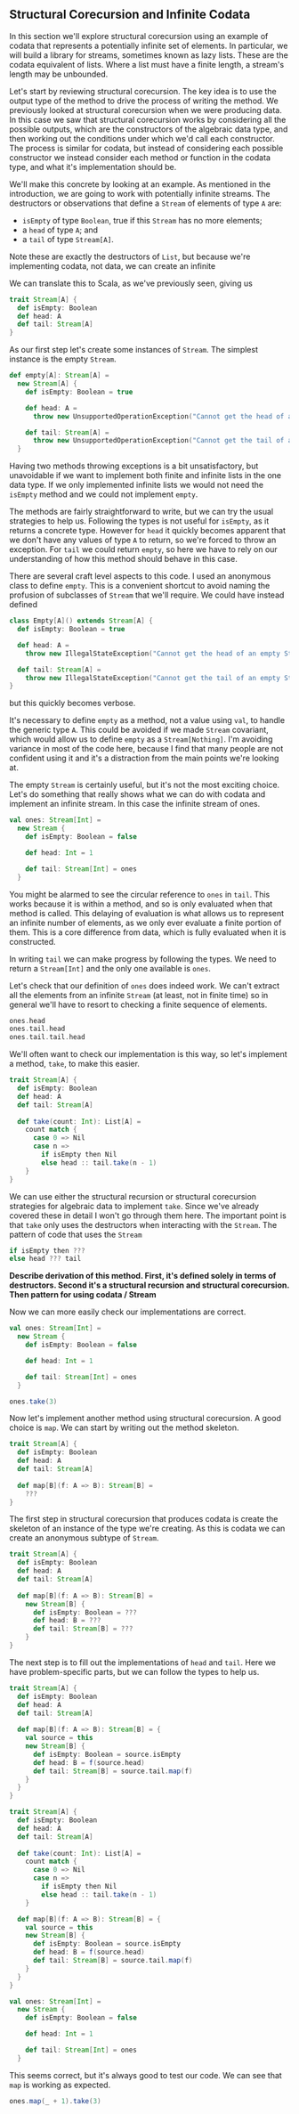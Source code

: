 ## Structural Corecursion and Infinite Codata

In this section we'll explore structural corecursion using an example of codata that represents a potentially infinite set of elements. In particular, we will build a library for streams, sometimes known as lazy lists. These are the codata equivalent of lists. Where a list must have a finite length, a stream's length may be unbounded.

Let's start by reviewing structural corecursion. The key idea is to use the output type of the method to drive the process of writing the method. We previously looked at structural corecursion when we were producing data.
In this case we saw that structural corecursion works by considering all the possible outputs, which are the constructors of the algebraic data type, and then working out the conditions under which we'd call each constructor. The process is similar for codata, but instead of considering each possible constructor we instead consider each method or function in the codata type, and what it's implementation should be.

We'll make this concrete by looking at an example. As mentioned in the introduction, we are going to work with potentially infinite streams. The destructors or observations that define a `Stream` of elements of type `A` are:

- `isEmpty` of type `Boolean`, true if this `Stream` has no more elements;
- a `head` of type `A`; and
- a `tail` of type `Stream[A]`.

Note these are exactly the destructors of `List`, but because we're implementing codata, not data, we can create an infinite 

We can translate this to Scala, as we've previously seen, giving us

```scala mdoc:silent
trait Stream[A] {
  def isEmpty: Boolean
  def head: A
  def tail: Stream[A]
}
```

As our first step let's create some instances of `Stream`. The simplest instance is the empty `Stream`.

```scala mdoc:silent
def empty[A]: Stream[A] =
  new Stream[A] {
    def isEmpty: Boolean = true

    def head: A =
      throw new UnsupportedOperationException("Cannot get the head of an empty Stream.")

    def tail: Stream[A] =
      throw new UnsupportedOperationException("Cannot get the tail of an empty Stream.")
  }
```

Having two methods throwing exceptions is a bit unsatisfactory, but unavoidable if we want to implement both finite and infinite lists in the one data type. If we only implemented infinite lists we would not need the `isEmpty` method and we could not implement `empty`. 

The methods are fairly straightforward to write, but we can try the usual strategies to help us. Following the types is not useful for `isEmpty`, as it returns a concrete type. However for `head` it quickly becomes apparent that we don't have any values of type `A` to return, so we're forced to throw an exception. For `tail` we could return `empty`, so here we have to rely on our understanding of how this method should behave in this case.

There are several craft level aspects to this code. I used an anonymous class to define `empty`. This is a convenient shortcut to avoid naming the profusion of subclasses of `Stream` that we'll require. We could have instead defined

```scala mdoc:silent
class Empty[A]() extends Stream[A] {
  def isEmpty: Boolean = true

  def head: A =
    throw new IllegalStateException("Cannot get the head of an empty Stream.")

  def tail: Stream[A] =
    throw new IllegalStateException("Cannot get the tail of an empty Stream.")
}
```

but this quickly becomes verbose.

It's necessary to define `empty` as a method, not a value using `val`, to handle the generic type `A`. This could be avoided if we made `Stream` covariant, which would allow us to define `empty` as a `Stream[Nothing]`. I'm avoiding variance in most of the code here, because I find that many people are not confident using it and it's a distraction from the main points we're looking at.

The empty `Stream` is certainly useful, but it's not the most exciting choice. Let's do something that really shows what we can do with codata and implement an infinite stream. In this case the infinite stream of ones.

```scala mdoc:silent
val ones: Stream[Int] =
  new Stream {
    def isEmpty: Boolean = false

    def head: Int = 1

    def tail: Stream[Int] = ones
  }
```

You might be alarmed to see the circular reference to `ones` in `tail`. This works because it is within a method, and so is only evaluated when that method is called. This delaying of evaluation is what allows us to represent an infinite number of elements, as we only ever evaluate a finite portion of them. This is a core difference from data, which is fully evaluated when it is constructed.

In writing `tail` we can make progress by following the types. We need to return a `Stream[Int]` and the only one available is `ones`.

Let's check that our definition of `ones` does indeed work.
We can't extract all the elements from an infinite `Stream` (at least, not in finite time) so in general we'll have to resort to checking a finite sequence of elements. 

```scala mdoc
ones.head
ones.tail.head
ones.tail.tail.head
```

We'll often want to check our implementation is this way, so let's implement a method, `take`, to make this easier.

```scala mdoc:reset:silent
trait Stream[A] {
  def isEmpty: Boolean
  def head: A
  def tail: Stream[A]
  
  def take(count: Int): List[A] =
    count match {
      case 0 => Nil
      case n => 
        if isEmpty then Nil
        else head :: tail.take(n - 1)
    }
}
```

We can use either the structural recursion or structural corecursion strategies for algebraic data to implement `take`. Since we've already covered these in detail I won't go through them here. The important point is that `take` only uses the destructors when interacting with the `Stream`. The pattern of code that uses the `Stream`

```scala
if isEmpty then ???
else head ??? tail
```

**Describe derivation of this method. First, it's defined solely in terms of destructors. Second it's a structural recursion and structural corecursion. Then pattern for using codata / Stream**

Now we can more easily check our implementations are correct.

```scala mdoc:invisible
val ones: Stream[Int] =
  new Stream {
    def isEmpty: Boolean = false

    def head: Int = 1

    def tail: Stream[Int] = ones
  }
```
```scala mdoc
ones.take(3)
```


Now let's implement another method using structural corecursion. A good choice is `map`. We can start by writing out the method skeleton.

```scala mdoc:reset:silent
trait Stream[A] {
  def isEmpty: Boolean
  def head: A
  def tail: Stream[A]
  
  def map[B](f: A => B): Stream[B] =
    ???
}
```

The first step in structural corecursion that produces codata is create the skeleton of an instance of the type we're creating. As this is codata we can create an anonymous subtype of `Stream`.

```scala mdoc:reset:silent
trait Stream[A] {
  def isEmpty: Boolean
  def head: A
  def tail: Stream[A]
  
  def map[B](f: A => B): Stream[B] =
    new Stream[B] {
      def isEmpty: Boolean = ???
      def head: B = ???
      def tail: Stream[B] = ???
    }
}
```

The next step is to fill out the implementations of `head` and `tail`. Here we have problem-specific parts, but we can follow the types to help us.

```scala mdoc:reset:silent
trait Stream[A] {
  def isEmpty: Boolean
  def head: A
  def tail: Stream[A]
  
  def map[B](f: A => B): Stream[B] = {
    val source = this
    new Stream[B] {
      def isEmpty: Boolean = source.isEmpty
      def head: B = f(source.head)
      def tail: Stream[B] = source.tail.map(f)
    }
  }
}
```
```scala mdoc:reset:invisible
trait Stream[A] {
  def isEmpty: Boolean
  def head: A
  def tail: Stream[A]
  
  def take(count: Int): List[A] =
    count match {
      case 0 => Nil
      case n => 
        if isEmpty then Nil
        else head :: tail.take(n - 1)
    }

  def map[B](f: A => B): Stream[B] = {
    val source = this
    new Stream[B] {
      def isEmpty: Boolean = source.isEmpty
      def head: B = f(source.head)
      def tail: Stream[B] = source.tail.map(f)
    }
  }
}
```
```scala mdoc:invisible
val ones: Stream[Int] =
  new Stream {
    def isEmpty: Boolean = false

    def head: Int = 1

    def tail: Stream[Int] = ones
  }
```

This seems correct, but it's always good to test our code. 
We can see that `map` is working as expected.

```scala mdoc
ones.map(_ + 1).take(3)
```
